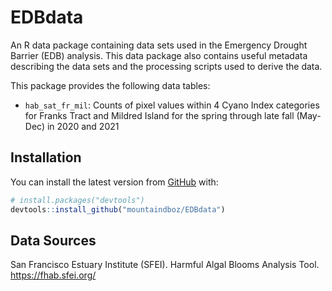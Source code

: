 
<!-- README.md is generated from README.Rmd. Please edit that file -->

# EDBdata

<!-- badges: start -->
<!-- badges: end -->

An R data package containing data sets used in the Emergency Drought
Barrier (EDB) analysis. This data package also contains useful metadata
describing the data sets and the processing scripts used to derive the
data.

This package provides the following data tables:

-   `hab_sat_fr_mil`: Counts of pixel values within 4 Cyano Index
    categories for Franks Tract and Mildred Island for the spring
    through late fall (May-Dec) in 2020 and 2021

## Installation

You can install the latest version from [GitHub](https://github.com/)
with:

``` r
# install.packages("devtools")
devtools::install_github("mountaindboz/EDBdata")
```

## Data Sources

San Francisco Estuary Institute (SFEI). Harmful Algal Blooms Analysis
Tool. <https://fhab.sfei.org/>
